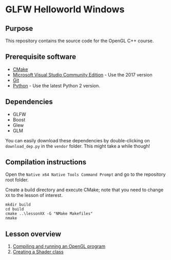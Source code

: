 # GLFW Helloworld Windows

## Purpose
This repository contains the source code for the OpenGL C++ course.

## Prerequisite software
* [CMake](https://cmake.org/download/)
* [Microsoft Visual Studio Community Edition](https://visualstudio.microsoft.com/downloads/) - Use the 2017 version
* [Git](https://git-scm.com/download/win)
* [Python](https://www.python.org/downloads/) - Use the latest Python 2 version.

## Dependencies
* GLFW
* Boost
* Glew
* GLM

You can easily download these dependencies by double-clicking on `download_dep.py` in the `vendor` folder. This might take a while though!

## Compilation instructions
Open the `Native x64 Native Tools Command Prompt` and go to the repository root folder.

Create a build directory and execute CMake; note that you need to change `XX` to the lesson of interest.

```
mkdir build
cd build
cmake ..\lessonXX -G "NMake Makefiles"
nmake
```

## Lesson overview
1. [Compiling and running an OpenGL program](lesson01/README.md)
2. [Creating a Shader class](lesson02/README.md)
